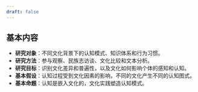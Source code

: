 ```yaml
---
draft: false
---
```

## 基本内容
- **研究对象**：不同文化背景下的认知模式、知识体系和行为习惯。
- **研究方法**：参与观察、民族志访谈、文化比较和文本分析。
- **研究目标**：识别文化差异和普遍性，以及文化如何影响个体的感知和认知。
- **基本假设**：认知过程受到文化因素的影响，不同的文化产生不同的认知图式。
- **基本命题**：认知是嵌入文化的，文化实践塑造认知模式。